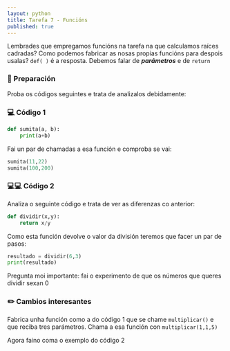 ```yaml
---
layout: python
title: Tarefa 7 - Funcións
published: true
---
```

Lembrades que empregamos funcións na tarefa na que calculamos raíces cadradas? Como podemos fabricar as nosas propias funcións para despois usalas? `def( )` é a resposta. Debemos falar de ***parámetros*** e de `return`

### 🧺 Preparación

Proba os códigos seguintes e trata de analizalos debidamente:

### 💻 Código 1


```python
def sumita(a, b):
    print(a+b)
```
Fai un par de chamadas a esa función e comproba se vai:

```python
sumita(11,22)
sumita(100,200)
```

###  💻💻 Código 2

Analiza o  seguinte código e trata de ver as diferenzas co anterior:

```python
def dividir(x,y):
    return x/y
```
Como esta función devolve o valor da división teremos que facer  un par de pasos:

```python
resultado = dividir(6,3)
print(resultado)
```
Pregunta moi importante: fai o experimento de que os números que queres dividir sexan 0

### ✏️ Cambios interesantes

Fabrica unha función como a do código 1 que se chame `multiplicar()` e que reciba tres parámetros. Chama  a esa función con `multiplicar(1,1,5)` 

Agora faino coma o exemplo do código 2